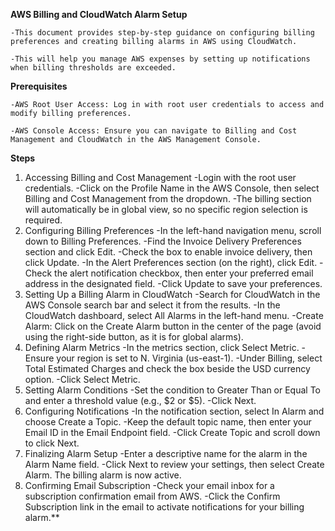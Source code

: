 **AWS Billing and CloudWatch Alarm Setup**

    -This document provides step-by-step guidance on configuring billing preferences and creating billing alarms in AWS using CloudWatch. 
    
    -This will help you manage AWS expenses by setting up notifications when billing thresholds are exceeded.

**Prerequisites**

    -AWS Root User Access: Log in with root user credentials to access and modify billing preferences.
    
    -AWS Console Access: Ensure you can navigate to Billing and Cost Management and CloudWatch in the AWS Management Console.
    
**Steps**

1. Accessing Billing and Cost Management
    -Login with the root user credentials.
    -Click on the Profile Name in the AWS Console, then select Billing and Cost Management from the dropdown.
    -The billing section will automatically be in global view, so no specific region selection is required.
3. Configuring Billing Preferences
    -In the left-hand navigation menu, scroll down to Billing Preferences.
    -Find the Invoice Delivery Preferences section and click Edit.
    -Check the box to enable invoice delivery, then click Update.
    -In the Alert Preferences section (on the right), click Edit.
    -Check the alert notification checkbox, then enter your preferred email address in the designated field.
    -Click Update to save your preferences.
4. Setting Up a Billing Alarm in CloudWatch
    -Search for CloudWatch in the AWS Console search bar and select it from the results.
    -In the CloudWatch dashboard, select All Alarms in the left-hand menu.
    -Create Alarm: Click on the Create Alarm button in the center of the page (avoid using the right-side button, as it is for global alarms).
5. Defining Alarm Metrics
    -In the metrics section, click Select Metric.
    -Ensure your region is set to N. Virginia (us-east-1).
    -Under Billing, select Total Estimated Charges and check the box beside the USD currency option.
    -Click Select Metric.
6. Setting Alarm Conditions
    -Set the condition to Greater Than or Equal To and enter a threshold value (e.g., $2 or $5).
    -Click Next.
7. Configuring Notifications
    -In the notification section, select In Alarm and choose Create a Topic.
    -Keep the default topic name, then enter your Email ID in the Email Endpoint field.
    -Click Create Topic and scroll down to click Next.
8. Finalizing Alarm Setup
    -Enter a descriptive name for the alarm in the Alarm Name field.
    -Click Next to review your settings, then select Create Alarm. The billing alarm is now active.
9. Confirming Email Subscription
    -Check your email inbox for a subscription confirmation email from AWS.
    -Click the Confirm Subscription link in the email to activate notifications for your billing alarm.**
